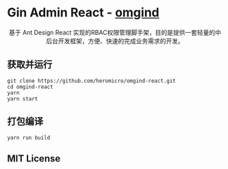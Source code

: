 # Gin Admin React - [omgind](https://github.com/heromicro/omgind)

<div align="center">
 基于 Ant Design React 实现的RBAC权限管理脚手架，目的是提供一套轻量的中后台开发框架，方便、快速的完成业务需求的开发。
<br/>

</div>


## 获取并运行

```
git clone https://github.com/heromicro/omgind-react.git
cd omgind-react
yarn
yarn start
```

## 打包编译

```
yarn run build
```

## MIT License
